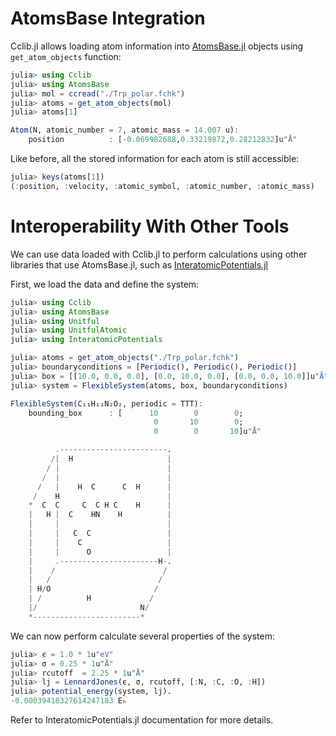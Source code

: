 # AtomsBase Integration

Cclib.jl allows loading atom information into [AtomsBase.jl](https://github.com/JuliaMolSim/AtomsBase.jl) objects using `get_atom_objects` function:

```Julia
julia> using Cclib
julia> using AtomsBase
julia> mol = ccread("./Trp_polar.fchk")
julia> atoms = get_atom_objects(mol)
julia> atoms[1]

Atom(N, atomic_number = 7, atomic_mass = 14.007 u):
    position          : [-0.069982688,0.33219872,0.28212832]u"Å"
```

Like before, all the stored information for each atom is still accessible:

```Julia
julia> keys(atoms[1])
(:position, :velocity, :atomic_symbol, :atomic_number, :atomic_mass)
```
# Interoperability With Other Tools

We can use data loaded with Cclib.jl to perform calculations using other libraries that use AtomsBase.jl, such as [InteratomicPotentials.jl](https://github.com/cesmix-mit/InteratomicPotentials.jl)

First, we load the data and define the system:
```Julia
julia> using Cclib
julia> using AtomsBase
julia> using Unitful
julia> using UnitfulAtomic
julia> using InteratomicPotentials

julia> atoms = get_atom_objects("./Trp_polar.fchk")
julia> boundaryconditions = [Periodic(), Periodic(), Periodic()]
julia> box = [[10.0, 0.0, 0.0], [0.0, 10.0, 0.0], [0.0, 0.0, 10.0]]u"Å"
julia> system = FlexibleSystem(atoms, box, boundaryconditions)

FlexibleSystem(C₁₁H₁₂N₂O₂, periodic = TTT):
    bounding_box      : [      10        0        0;
                                0       10        0;
                                0        0       10]u"Å"

          .------------------------.
         /|  H                     |
        / |                        |
       /  |                        |
      /   |    H  C      C  H      |
     /    H                        |
    *  C  C     C  C H C    H      |
    |   H |  C    HN    H          |
    |     |                        |
    |     |   C  C                 |
    |     |    C                   |
    |     |      O                 |
    |     .----------------------H-.
    |    /                        /
    |   /                        /
    | H/O                       /
    | /          H             /
    |/                       N/
    *------------------------*
```
We can now perform calculate several properties of the system:
```Julia
julia> ϵ = 1.0 * 1u"eV"
julia> σ = 0.25 * 1u"Å"
julia> rcutoff  = 2.25 * 1u"Å"
julia> lj = LennardJones(ϵ, σ, rcutoff, [:N, :C, :O, :H])
julia> potential_energy(system, lj).
-0.00039418327614247183 Eₕ
```
Refer to InteratomicPotentials.jl documentation for more details.